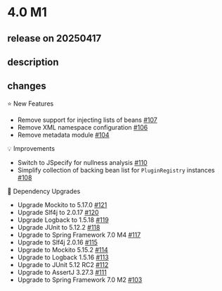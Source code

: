 # 4.0 M1

## release on 20250417
## description
## changes
⭐ New Features

* Remove support for injecting lists of beans <a href="https://github.com/spring-projects/spring-plugin/issues/107" data-hovercard-type="issue" data-hovercard-url="/spring-projects/spring-plugin/issues/107/hovercard">#107</a>
* Remove XML namespace configuration <a href="https://github.com/spring-projects/spring-plugin/issues/106" data-hovercard-type="issue" data-hovercard-url="/spring-projects/spring-plugin/issues/106/hovercard">#106</a>
* Remove metadata module <a href="https://github.com/spring-projects/spring-plugin/issues/104" data-hovercard-type="issue" data-hovercard-url="/spring-projects/spring-plugin/issues/104/hovercard">#104</a>

💡 Improvements

* Switch to JSpecify for nullness analysis <a href="https://github.com/spring-projects/spring-plugin/issues/110" data-hovercard-type="issue" data-hovercard-url="/spring-projects/spring-plugin/issues/110/hovercard">#110</a>
* Simplify collection of backing bean list for <code>PluginRegistry</code> instances <a href="https://github.com/spring-projects/spring-plugin/issues/108" data-hovercard-type="issue" data-hovercard-url="/spring-projects/spring-plugin/issues/108/hovercard">#108</a>

🔨 Dependency Upgrades

* Upgrade Mockito to 5.17.0 <a href="https://github.com/spring-projects/spring-plugin/issues/121" data-hovercard-type="issue" data-hovercard-url="/spring-projects/spring-plugin/issues/121/hovercard">#121</a>
* Upgrade Slf4j to 2.0.17 <a href="https://github.com/spring-projects/spring-plugin/issues/120" data-hovercard-type="issue" data-hovercard-url="/spring-projects/spring-plugin/issues/120/hovercard">#120</a>
* Upgrade Logback to 1.5.18 <a href="https://github.com/spring-projects/spring-plugin/issues/119" data-hovercard-type="issue" data-hovercard-url="/spring-projects/spring-plugin/issues/119/hovercard">#119</a>
* Upgrade JUnit to 5.12.2 <a href="https://github.com/spring-projects/spring-plugin/issues/118" data-hovercard-type="issue" data-hovercard-url="/spring-projects/spring-plugin/issues/118/hovercard">#118</a>
* Upgrade to Spring Framework 7.0 M4 <a href="https://github.com/spring-projects/spring-plugin/issues/117" data-hovercard-type="issue" data-hovercard-url="/spring-projects/spring-plugin/issues/117/hovercard">#117</a>
* Upgrade to Slf4j 2.0.16 <a href="https://github.com/spring-projects/spring-plugin/issues/115" data-hovercard-type="issue" data-hovercard-url="/spring-projects/spring-plugin/issues/115/hovercard">#115</a>
* Upgrade to Mockito 5.15.2 <a href="https://github.com/spring-projects/spring-plugin/issues/114" data-hovercard-type="issue" data-hovercard-url="/spring-projects/spring-plugin/issues/114/hovercard">#114</a>
* Upgrade to Logback 1.5.16 <a href="https://github.com/spring-projects/spring-plugin/issues/113" data-hovercard-type="issue" data-hovercard-url="/spring-projects/spring-plugin/issues/113/hovercard">#113</a>
* Upgrade to JUnit 5.12 RC2 <a href="https://github.com/spring-projects/spring-plugin/issues/112" data-hovercard-type="issue" data-hovercard-url="/spring-projects/spring-plugin/issues/112/hovercard">#112</a>
* Upgrade to AssertJ 3.27.3 <a href="https://github.com/spring-projects/spring-plugin/issues/111" data-hovercard-type="issue" data-hovercard-url="/spring-projects/spring-plugin/issues/111/hovercard">#111</a>
* Upgrade to Spring Framework 7.0 M2 <a href="https://github.com/spring-projects/spring-plugin/issues/103" data-hovercard-type="issue" data-hovercard-url="/spring-projects/spring-plugin/issues/103/hovercard">#103</a>

